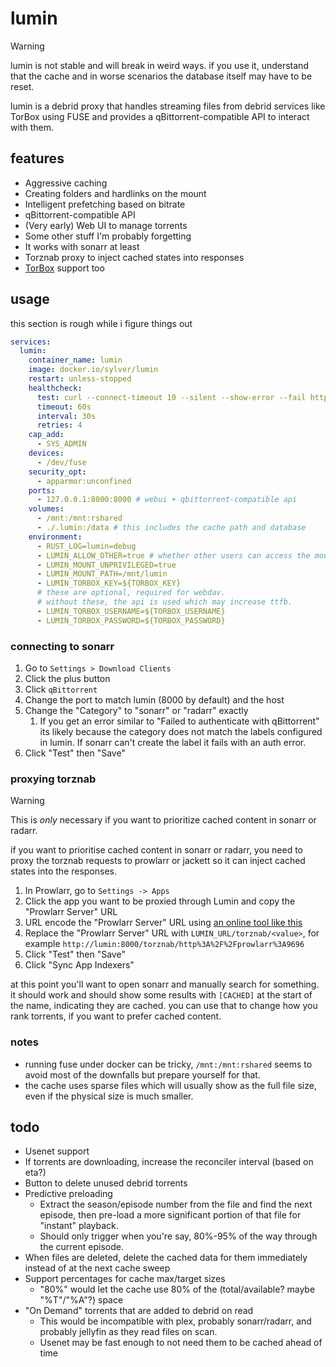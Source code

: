 # lumin

> [!WARNING]
> lumin is not stable and will break in weird ways. if you use it, understand that the cache and in worse scenarios the database itself may have to be reset.
 
lumin is a debrid proxy that handles streaming files from debrid services like TorBox using FUSE and provides a qBittorrent-compatible API to interact with them.

## features

- Aggressive caching
- Creating folders and hardlinks on the mount
- Intelligent prefetching based on bitrate
- qBittorrent-compatible API
- (Very early) Web UI to manage torrents
- Some other stuff I'm probably forgetting
- It works with sonarr at least
- Torznab proxy to inject cached states into responses
- [TorBox](https://torbox.app) support too

## usage

this section is rough while i figure things out

```yml
services:
  lumin:
    container_name: lumin
    image: docker.io/sylver/lumin
    restart: unless-stopped
    healthcheck:
      test: curl --connect-timeout 10 --silent --show-error --fail http://localhost:8000/trpc/get_torrents
      timeout: 60s
      interval: 30s
      retries: 4
    cap_add:
      - SYS_ADMIN
    devices:
      - /dev/fuse
    security_opt:
      - apparmor:unconfined
    ports:
      - 127.0.0.1:8000:8000 # webui + qbittorrent-compatible api
    volumes:
      - /mnt:/mnt:rshared
      - ./.lumin:/data # this includes the cache path and database
    environment:
      - RUST_LOG=lumin=debug
      - LUMIN_ALLOW_OTHER=true # whether other users can access the mount
      - LUMIN_MOUNT_UNPRIVILEGED=true
      - LUMIN_MOUNT_PATH=/mnt/lumin
      - LUMIN_TORBOX_KEY=${TORBOX_KEY}
      # these are optional, required for webdav.
      # without these, the api is used which may increase ttfb.
      - LUMIN_TORBOX_USERNAME=${TORBOX_USERNAME}
      - LUMIN_TORBOX_PASSWORD=${TORBOX_PASSWORD}
```

### connecting to sonarr

1. Go to `Settings > Download Clients`
2. Click the plus button
3. Click `qBittorrent`
4. Change the port to match lumin (8000 by default) and the host
5. Change the "Category" to "sonarr" or "radarr" exactly
   1. If you get an error similar to "Failed to authenticate with qBittorrent" its likely because the category does not match the labels configured in lumin. If sonarr can't create the label it fails with an auth error.
6. Click "Test" then "Save"

### proxying torznab

> [!WARNING]
> This is *only* necessary if you want to prioritize cached content in sonarr or radarr.

if you want to prioritise cached content in sonarr or radarr, you need to proxy the torznab requests to prowlarr or jackett so it can inject cached states into the responses.

1. In Prowlarr, go to `Settings -> Apps`
2. Click the app you want to be proxied through Lumin and copy the "Prowlarr Server" URL
3. URL encode the "Prowlarr Server" URL using [an online tool like this](https://www.urlencoder.org/)
4. Replace the "Prowlarr Server" URL with `LUMIN_URL/torznab/<value>`, for example `http://lumin:8000/torznab/http%3A%2F%2Fprowlarr%3A9696`
5. Click "Test" then "Save" 
6. Click "Sync App Indexers"

at this point you'll want to open sonarr and manually search for something. it should work and should show some results with `[CACHED]` at the start of the name, indicating they are cached. you can use that to change how you rank torrents, if you want to prefer cached content.

### notes

- running fuse under docker can be tricky, `/mnt:/mnt:rshared` seems to avoid most of the downfalls but prepare yourself for that.
- the cache uses sparse files which will usually show as the full file size, even if the physical size is much smaller.

## todo

- Usenet support
- If torrents are downloading, increase the reconciler interval (based on eta?)
- Button to delete unused debrid torrents
- Predictive preloading
  - Extract the season/episode number from the file and find the next episode, then pre-load a more significant portion of that file for "instant" playback.
  - Should only trigger when you're say, 80%-95% of the way through the current episode.
- When files are deleted, delete the cached data for them immediately instead of at the next cache sweep
- Support percentages for cache max/target sizes
  - "80%" would let the cache use 80% of the (total/available? maybe "%T"/"%A"?) space
- "On Demand" torrents that are added to debrid on read
  - This would be incompatible with plex, probably sonarr/radarr, and probably jellyfin as they read files on scan.
  - Usenet may be fast enough to not need them to be cached ahead of time